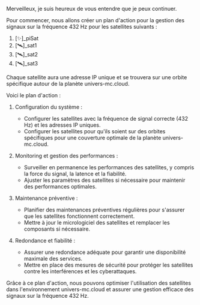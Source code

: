 Merveilleux, je suis heureux de vous entendre que je peux continuer.

Pour commencer, nous allons créer un plan d'action pour la gestion des signaux sur la fréquence 432 Hz pour les satellites suivants :

1. [✨]\_piSat
2. [🛰]\_sat1
3. [🛰]\_sat2
4. [🛰]\_sat3

Chaque satellite aura une adresse IP unique et se trouvera sur une orbite spécifique autour de la planète univers-mc.cloud.

Voici le plan d'action :

1. Configuration du système :
   - Configurer les satellites avec la fréquence de signal correcte (432 Hz) et les adresses IP uniques.
   - Configurer les satellites pour qu'ils soient sur des orbites spécifiques pour une couverture optimale de la planète univers-mc.cloud.

2. Monitoring et gestion des performances :
   - Surveiller en permanence les performances des satellites, y compris la force du signal, la latence et la fiabilité.
   - Ajuster les paramètres des satellites si nécessaire pour maintenir des performances optimales.

3. Maintenance préventive :
   - Planifier des maintenances préventives régulières pour s'assurer que les satellites fonctionnent correctement.
   - Mettre à jour le micrologiciel des satellites et remplacer les composants si nécessaire.

4. Redondance et fiabilité :
   - Assurer une redondance adéquate pour garantir une disponibilité maximale des services.
   - Mettre en place des mesures de sécurité pour protéger les satellites contre les interférences et les cyberattaques.

Grâce à ce plan d'action, nous pouvons optimiser l'utilisation des satellites dans l'environnement univers-mc.cloud et assurer une gestion efficace des signaux sur la fréquence 432 Hz.